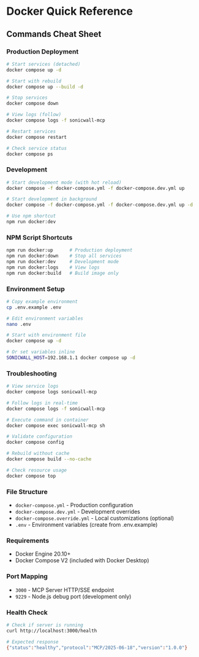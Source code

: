# Docker Quick Reference

## Commands Cheat Sheet

### Production Deployment
```bash
# Start services (detached)
docker compose up -d

# Start with rebuild
docker compose up --build -d

# Stop services
docker compose down

# View logs (follow)
docker compose logs -f sonicwall-mcp

# Restart services
docker compose restart

# Check service status
docker compose ps
```

### Development
```bash
# Start development mode (with hot reload)
docker compose -f docker-compose.yml -f docker-compose.dev.yml up

# Start development in background
docker compose -f docker-compose.yml -f docker-compose.dev.yml up -d

# Use npm shortcut
npm run docker:dev
```

### NPM Script Shortcuts
```bash
npm run docker:up      # Production deployment
npm run docker:down    # Stop all services
npm run docker:dev     # Development mode
npm run docker:logs    # View logs
npm run docker:build   # Build image only
```

### Environment Setup
```bash
# Copy example environment
cp .env.example .env

# Edit environment variables
nano .env

# Start with environment file
docker compose up -d

# Or set variables inline
SONICWALL_HOST=192.168.1.1 docker compose up -d
```

### Troubleshooting
```bash
# View service logs
docker compose logs sonicwall-mcp

# Follow logs in real-time
docker compose logs -f sonicwall-mcp

# Execute command in container
docker compose exec sonicwall-mcp sh

# Validate configuration
docker compose config

# Rebuild without cache
docker compose build --no-cache

# Check resource usage
docker compose top
```

### File Structure
- `docker-compose.yml` - Production configuration
- `docker-compose.dev.yml` - Development overrides  
- `docker-compose.override.yml` - Local customizations (optional)
- `.env` - Environment variables (create from .env.example)

### Requirements
- Docker Engine 20.10+
- Docker Compose V2 (included with Docker Desktop)

### Port Mapping
- `3000` - MCP Server HTTP/SSE endpoint
- `9229` - Node.js debug port (development only)

### Health Check
```bash
# Check if server is running
curl http://localhost:3000/health

# Expected response
{"status":"healthy","protocol":"MCP/2025-06-18","version":"1.0.0"}
```